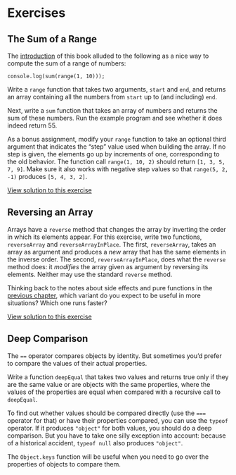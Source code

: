 # Exercises

## The Sum of a Range

The [introduction](https://eloquentjavascript.net/00_intro.html) of this book alluded to the following as a nice way to compute
the sum of a range of numbers:

`console.log(sum(range(1, 10)));`

Write a `range` function that takes two arguments, `start` and `end`, and returns an array containing all the numbers from `start` up to (and including) `end`.

Next, write a `sum` function that takes an array of numbers and returns the sum of these numbers. Run the example program and see whether it does indeed return 55.

As a bonus assignment, modify your `range` function to take an optional third argument that indicates the “step” value used when building the array. If no
step is given, the elements go up by increments of one, corresponding to the old behavior. The function call `range(1, 10, 2)` should return `[1, 3, 5, 7, 9]`. Make sure it also works with negative step values so that `range(5, 2, -1)` produces `[5, 4, 3, 2]`.

[View solution to this exercise](https://github.com/Solomon403/eloquentJS-solutions/blob/master/04%20-%20Data%20Structures:%20Objects%20and%20Arrays/sum-of-range.js)

## Reversing an Array

Arrays have a `reverse` method that changes the array by inverting the order in which its elements appear. For this exercise, write two functions, `reverseArray` and `reverseArrayInPlace`. The first, `reverseArray`, takes an array as argument and produces a _new_ array that has the same elements in the inverse order. The second, `reverseArrayInPlace`, does what the `reverse` method does: it _modifies_ the array given as argument by reversing its elements. Neither may use the standard `reverse` method.

Thinking back to the notes about side effects and pure functions in the [previous chapter](https://eloquentjavascript.net/03_functions.html#h_EdyBGBF6y/), which variant do you expect to be useful in more situations? Which one runs faster?

[View solution to this exercise](https://github.com/Solomon403/eloquentJS-solutions/blob/master/04%20-%20Data%20Structures:%20Objects%20and%20Arrays/array-reverse.js)


## Deep Comparison

The `==` operator compares objects by identity. But sometimes you’d prefer to
compare the values of their actual properties.

Write a function `deepEqual` that takes two values and returns true only if they
are the same value or are objects with the same properties, where the values
of the properties are equal when compared with a recursive call to `deepEqual`.

To find out whether values should be compared directly (use the `===` operator
for that) or have their properties compared, you can use the `typeof` operator.
If it produces `"object"` for both values, you should do a deep comparison.
But you have to take one silly exception into account: because of a historical
accident, `typeof null` also produces `"object"`.

The `Object.keys` function will be useful when you need to go over the properties of objects to compare them.
